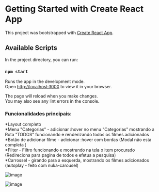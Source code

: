 # Getting Started with Create React App

This project was bootstrapped with [Create React App](https://github.com/facebook/create-react-app).

## Available Scripts

In the project directory, you can run:

### `npm start`

Runs the app in the development mode.\
Open [http://localhost:3000](http://localhost:3000) to view it in your browser.

The page will reload when you make changes.\
You may also see any lint errors in the console.

###  Funcionalidades principais:  
*Layout completo  
*Menu "Categorias" - adicionar :hover no menu "Categorias" mostrando a Rota "TODOS" funcionando e renderizando todos os filmes adicionados  
*Botão de adicionar filme - adicionar :hover com bordas (Modal não esta completa )  
*Filter - Filtro funcionando e mostrando na tela o item procurado (Redireciona para pagina de todos e efetua a pesquisa)  
*Carrossel - girando para a esquerda, mostrando os filmes adicionados (autoplay - feito com nuka-carousel)  

![image](https://user-images.githubusercontent.com/17839848/166161657-b0cb9b81-1dbf-42b5-83d2-a725b6e27886.png)

  
  ![image](https://user-images.githubusercontent.com/17839848/166161690-be358a2b-a895-412e-bdff-f1f019b8f3b3.png)

